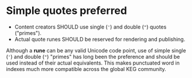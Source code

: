 # Simple quotes preferred

* Content creators SHOULD use single (`'`) and double (`"`) quotes ("primes").
* Actual quote runes SHOULD be reserved for rendering and publishing.

Although a **rune** can be any valid Unicode code point, use of simple single (`'`) and double (`"`) "primes" has long been the preference and should be used instead of their actual equivalents. This makes punctuated word in indexes much more compatible across the global KEG community.
